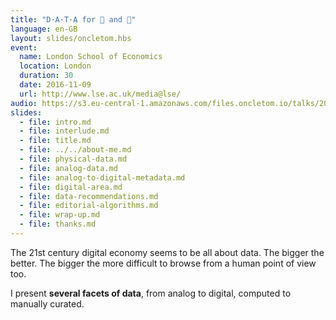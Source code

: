 ```yaml
---
title: "D·A·T·A for 🙋 and 🤖"
language: en-GB
layout: slides/oncletom.hbs
event:
  name: London School of Economics
  location: London
  duration: 30
  date: 2016-11-09
  url: http://www.lse.ac.uk/media@lse/
audio: https://s3.eu-central-1.amazonaws.com/files.oncletom.io/talks/2016/lse.mp3
slides:
  - file: intro.md
  - file: interlude.md
  - file: title.md
  - file: ../../about-me.md
  - file: physical-data.md
  - file: analog-data.md
  - file: analog-to-digital-metadata.md
  - file: digital-area.md
  - file: data-recommendations.md
  - file: editorial-algorithms.md
  - file: wrap-up.md
  - file: thanks.md
---
```


The 21st century digital economy seems to be all about data. The bigger the better. The bigger the more difficult to browse from a human point of view too.

I present **several facets of data**, from analog to digital, computed to manually curated.
